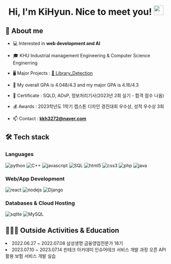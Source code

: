 <h1 align="center">Hi, I'm KiHyun. Nice to meet you! <img width="30px" src="https://raw.githubusercontent.com/iampavangandhi/iampavangandhi/master/gifs/Hi.gif"></h1>
<h2>🎤 About me</h2>

- 💻 Interested in **web development and AI**

- 🎓 KHU Industrial management Engineering & Computer Science Enginerring

- 🖥 Major Projects : <a href="https://github.com/kkh0331/Library_Detection">📓 Library_Detection</a>
  
- 📝 My overall GPA is 4.048/4.3 and my major GPA is 4.16/4.3

- 🪪 Certificate : SQLD, ADsP, 정보처리기사(2023년 2회 실기 - 합격 점수 나옴)

- 💰 Awards : 2023학년도 1학기 캡스톤 디자인 경진대회 우수상, 성적 우수상 3회

- 📫 Contact : **kkh3272@naver.com**

<h2>🛠 Tech stack</h2>
<h3>Languages</h3>
<p>
     <img src="http://img.shields.io/badge/-Python-3776AB?style=for-the-badge&logo=python&logoColor=ffffff" alt = "python"/>
     <img src="https://img.shields.io/badge/C++%20-%2300599C.svg?style=for-the-badge&logo=c%2B%2B&logoColor=white" alt="C++"></a>
     <img src="https://img.shields.io/badge/Javascript-F7DF1E.svg?style=for-the-badge&logo=javascript&logoColor=black" alt="javascript"/>
     <img alt="SQL" src="https://img.shields.io/badge/SQL%20-%23025E8C.svg?style=for-the-badge&logo=amazon-dynamodb&logoColor=white">
     <img src="https://img.shields.io/badge/html-E34F26.svg?style=for-the-badge&logo=html5&logoColor=white" alt="html5"/> 
     <img src="https://img.shields.io/badge/css-1572B6.svg?style=for-the-badge&logo=css3&logoColor=white" alt="css3"/>
     <img src="https://img.shields.io/badge/-PHP-05122A.svg?style=for-the-badge&logo=php&logoColor=777BB4" alt="php"/>
     <img src="https://img.shields.io/badge/java-007396.svg?style=for-the-badge&logo=java&logoColor=white" alt="java"/>
</p>

<h3>Web/App Development</h3>
<p>
    <img src="https://img.shields.io/badge/reactjs-61DAFB.svg?style=for-the-badge&logo=react&logoColor=black" alt="react"/>
    <img src="https://img.shields.io/badge/node.js-339933.svg?style=for-the-badge&logo=nodedotjs&logoColor=white" alt="nodejs"/>
    <img alt="Django" src="https://img.shields.io/badge/Django-092E20?style=for-the-badge&logo=django&logoColor=white">
</p>

<h3>Databases & Cloud Hosting</h3>
<p>
    <img src="https://img.shields.io/badge/sqlite-003B57.svg?style=for-the-badge&logo=sqlite&logoColor=white" alt="sqlite"/>
    <img alt="MySQL" src="https://img.shields.io/badge/MySQL-00000F?style=for-the-badge&logo=mysql&logoColor=white">
</p>

<h2>👨🏻‍💻 Outside Activities & Education </h2>
<li>2022.06.27 ~ 2022.07.08 삼성생명 금융영업전문가 18기<br/></li>
<li>2023.07.10 ~ 2023.07.14 핀테크 아카데미 인슈어테크 서비스 개발 과정 오픈 API 활용 보험 서비스 개발 실습<br/></li>
